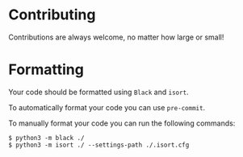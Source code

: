 # Contributing

Contributions are always welcome, no matter how large or small!

# Formatting

Your code should be formatted using `Black` and `isort`.

To automatically format your code you can use `pre-commit`.

To manually format your code you can run the following commands:

```console
$ python3 -m black ./
$ python3 -m isort ./ --settings-path ./.isort.cfg
```
